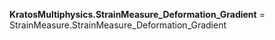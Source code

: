 **KratosMultiphysics.StrainMeasure_Deformation_Gradient** =
StrainMeasure.StrainMeasure_Deformation_Gradient

